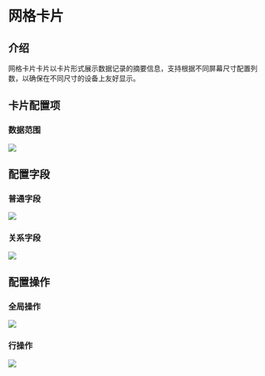 # 网格卡片

## 介绍

网格卡片卡片以卡片形式展示数据记录的摘要信息，支持根据不同屏幕尺寸配置列数，以确保在不同尺寸的设备上友好显示。

## 卡片配置项

### 数据范围

![](/blocks/grid-scope.png)

## 配置字段

### 普通字段

![](/blocks/grid-field.png)

### 关系字段

![](/blocks/grid-related-field.png)

## 配置操作

### 全局操作

![](/blocks/grid-action.png)

### 行操作

![](/blocks/grid-row-action.png)
